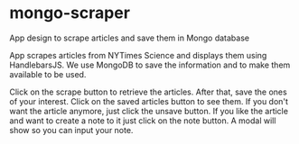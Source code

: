 # mongo-scraper
App design to scrape articles and save them in Mongo database

App scrapes articles from NYTimes Science and displays them using HandlebarsJS. We use MongoDB to save the information and to make them available to be used.

Click on the scrape button to retrieve the articles. After that, save the ones of your interest. Click on the saved articles button to see them. If you don't want the article anymore, just click the unsave button. If you like the article and want to create a note to it just click on the note button. A modal will show so you can input your note.

